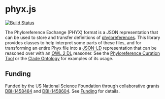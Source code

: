 # phyx.js

[![Build Status](https://github.com/phyloref/phyx.js/workflows/Test%20with%20NPM/badge.svg)](https://github.com/phyloref/phyx.js/actions?query=workflow%3A%22Test+with+NPM%22)

The Phyloreference Exchange (PHYX) format is a JSON representation that can be
used to store and transfer definitions of [phyloreferences]. This library provides
classes to help interpret some parts of these files, and for transforming an
entire Phyx file into a [JSON-LD] representation that can be reasoned over with
an [OWL 2 DL] reasoner. See the [Phyloreference Curation Tool] or the [Clade Ontology]
for examples of its usage.

## Funding
Funded by the US National Science Foundation through collaborative grants [DBI-1458484]
and [DBI-1458604]. See [Funding] for details.

  [phyloreferences]: http://phyloref.org
  [JSON-LD]: https://en.wikipedia.org/wiki/JSON-LD
  [OWL 2 DL]: https://www.w3.org/TR/owl2-overview/
  [Phyloreference Curation Tool]: https://github.com/phyloref/curation-tool
  [Clade Ontology]: https://github.com/phyloref/clade-ontology
  [DBI-1458484]: http://www.nsf.gov/awardsearch/showAward?AWD_ID=1458484
  [DBI-1458604]: http://www.nsf.gov/awardsearch/showAward?AWD_ID=1458604
  [Funding]: http://www.phyloref.org/about/#funding
